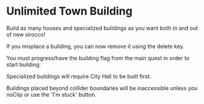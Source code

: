# Unlimited Town Building

Build as many houses and specialized buildings as you want both in and out of new sirocco!

If you misplace a building, you can now remove it using the delete key.

You must progress/have the building flag from the main quest in order to start building.

Specialized buildings will require City Hall to be built first.

Buildings placed beyond collider boundaries will be inaccessible unless you noClip or use the 'I'm stuck' button.